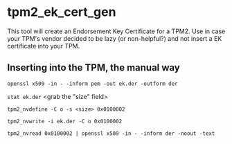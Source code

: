 # tpm2_ek_cert_gen

This tool will create an Endorsement Key Certificate for a TPM2.
Use in case your TPM's vendor decided to be lazy (or non-helpful?) and not insert a EK certificate into your TPM.

## Inserting into the TPM, the manual way

`openssl x509 -in - -inform pem -out ek.der -outform der`
<paste the printed EK PEM>

`stat ek.der`
<grab the "size" field>

`tpm2_nvdefine -C o -s <size> 0x0100002`

`tpm2_nvwrite -i ek.der -C o 0x0100002`

`tpm2_nvread 0x0100002 | openssl x509 -in - -inform der -noout -text`
